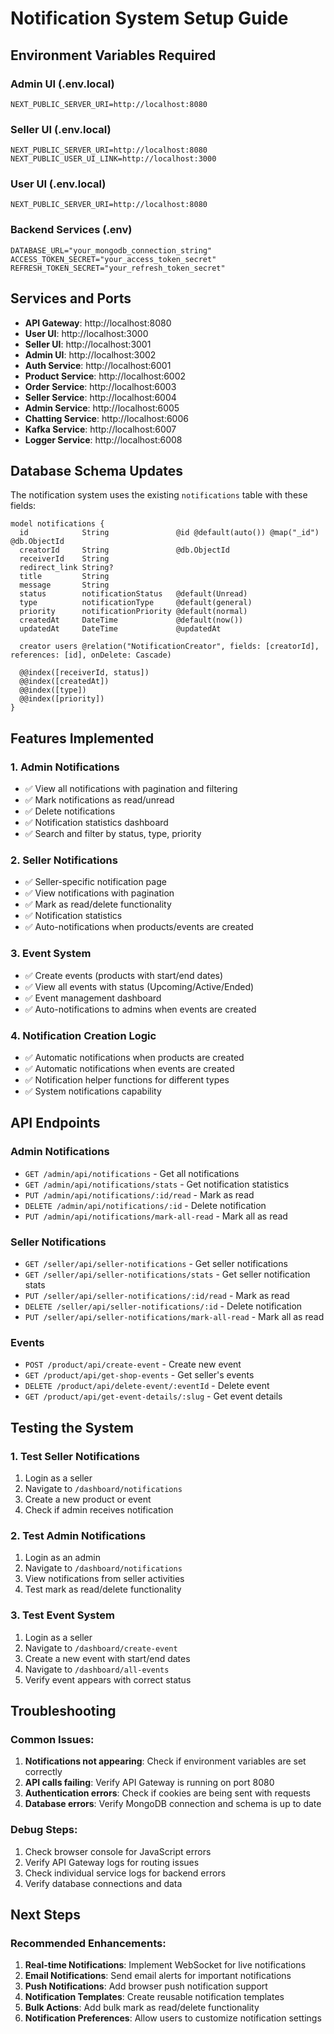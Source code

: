 # Notification System Setup Guide

## Environment Variables Required

### Admin UI (.env.local)
```env
NEXT_PUBLIC_SERVER_URI=http://localhost:8080
```

### Seller UI (.env.local)  
```env
NEXT_PUBLIC_SERVER_URI=http://localhost:8080
NEXT_PUBLIC_USER_UI_LINK=http://localhost:3000
```

### User UI (.env.local)
```env
NEXT_PUBLIC_SERVER_URI=http://localhost:8080
```

### Backend Services (.env)
```env
DATABASE_URL="your_mongodb_connection_string"
ACCESS_TOKEN_SECRET="your_access_token_secret"
REFRESH_TOKEN_SECRET="your_refresh_token_secret"
```

## Services and Ports

- **API Gateway**: http://localhost:8080
- **User UI**: http://localhost:3000  
- **Seller UI**: http://localhost:3001
- **Admin UI**: http://localhost:3002
- **Auth Service**: http://localhost:6001
- **Product Service**: http://localhost:6002
- **Order Service**: http://localhost:6003
- **Seller Service**: http://localhost:6004
- **Admin Service**: http://localhost:6005
- **Chatting Service**: http://localhost:6006
- **Kafka Service**: http://localhost:6007
- **Logger Service**: http://localhost:6008

## Database Schema Updates

The notification system uses the existing `notifications` table with these fields:

```prisma
model notifications {
  id            String               @id @default(auto()) @map("_id") @db.ObjectId
  creatorId     String               @db.ObjectId
  receiverId    String
  redirect_link String?
  title         String
  message       String
  status        notificationStatus   @default(Unread)
  type          notificationType     @default(general)
  priority      notificationPriority @default(normal)
  createdAt     DateTime             @default(now())
  updatedAt     DateTime             @updatedAt

  creator users @relation("NotificationCreator", fields: [creatorId], references: [id], onDelete: Cascade)

  @@index([receiverId, status])
  @@index([createdAt])
  @@index([type])
  @@index([priority])
}
```

## Features Implemented

### 1. Admin Notifications
- ✅ View all notifications with pagination and filtering
- ✅ Mark notifications as read/unread
- ✅ Delete notifications
- ✅ Notification statistics dashboard
- ✅ Search and filter by status, type, priority

### 2. Seller Notifications  
- ✅ Seller-specific notification page
- ✅ View notifications with pagination
- ✅ Mark as read/delete functionality
- ✅ Notification statistics
- ✅ Auto-notifications when products/events are created

### 3. Event System
- ✅ Create events (products with start/end dates)
- ✅ View all events with status (Upcoming/Active/Ended)
- ✅ Event management dashboard
- ✅ Auto-notifications to admins when events are created

### 4. Notification Creation Logic
- ✅ Automatic notifications when products are created
- ✅ Automatic notifications when events are created  
- ✅ Notification helper functions for different types
- ✅ System notifications capability

## API Endpoints

### Admin Notifications
- `GET /admin/api/notifications` - Get all notifications
- `GET /admin/api/notifications/stats` - Get notification statistics
- `PUT /admin/api/notifications/:id/read` - Mark as read
- `DELETE /admin/api/notifications/:id` - Delete notification
- `PUT /admin/api/notifications/mark-all-read` - Mark all as read

### Seller Notifications
- `GET /seller/api/seller-notifications` - Get seller notifications
- `GET /seller/api/seller-notifications/stats` - Get seller notification stats
- `PUT /seller/api/seller-notifications/:id/read` - Mark as read
- `DELETE /seller/api/seller-notifications/:id` - Delete notification
- `PUT /seller/api/seller-notifications/mark-all-read` - Mark all as read

### Events
- `POST /product/api/create-event` - Create new event
- `GET /product/api/get-shop-events` - Get seller's events
- `DELETE /product/api/delete-event/:eventId` - Delete event
- `GET /product/api/get-event-details/:slug` - Get event details

## Testing the System

### 1. Test Seller Notifications
1. Login as a seller
2. Navigate to `/dashboard/notifications`
3. Create a new product or event
4. Check if admin receives notification

### 2. Test Admin Notifications  
1. Login as an admin
2. Navigate to `/dashboard/notifications`
3. View notifications from seller activities
4. Test mark as read/delete functionality

### 3. Test Event System
1. Login as a seller
2. Navigate to `/dashboard/create-event`
3. Create a new event with start/end dates
4. Navigate to `/dashboard/all-events`
5. Verify event appears with correct status

## Troubleshooting

### Common Issues:

1. **Notifications not appearing**: Check if environment variables are set correctly
2. **API calls failing**: Verify API Gateway is running on port 8080
3. **Authentication errors**: Check if cookies are being sent with requests
4. **Database errors**: Verify MongoDB connection and schema is up to date

### Debug Steps:

1. Check browser console for JavaScript errors
2. Verify API Gateway logs for routing issues
3. Check individual service logs for backend errors
4. Verify database connections and data

## Next Steps

### Recommended Enhancements:

1. **Real-time Notifications**: Implement WebSocket for live notifications
2. **Email Notifications**: Send email alerts for important notifications
3. **Push Notifications**: Add browser push notification support
4. **Notification Templates**: Create reusable notification templates
5. **Bulk Actions**: Add bulk mark as read/delete functionality
6. **Notification Preferences**: Allow users to customize notification settings